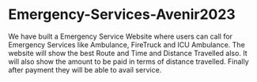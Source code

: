 # Emergency-Services-Avenir2023
We have built a Emergency Service Website where users can call for Emergency Services like Ambulance, FireTruck and ICU Ambulance. The website will show the best Route and Time and Distance Travelled also. It will also show the amount to be paid in terms of distance travelled. Finally after payment they will be able to avail service. 
